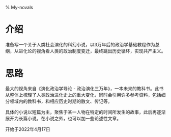 % My-novals
 
# 介绍
准备写一个关于人类社会演化的科幻小说，以3万年后的政治学基础教程作为总纲，从进化论的视角看人类的政治制度变迁，最终跳出历史循环，实现共产主义。

# 思路

最大的视角来自《演化政治学导论 - 政治演化三万年》，一本未来的教科书。此书从整体上梳理了人类政治进化史上的重大变化，同时会引用许多参考资料，包括细分领域内的教科书，和相应历史时期的散文、传记等。

具体的小说以短篇为主，聚焦于某一人物在特定的时间所发生的故事，此后再逐渐展开为长篇小说。在小说之外，也可以加一些论述性文章。

开始于2022年4月17日
